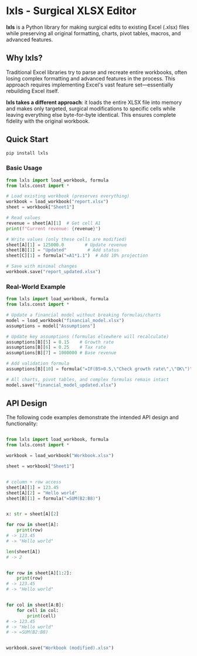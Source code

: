 
# lxls - Surgical XLSX Editor

**lxls** is a Python library for making surgical edits to existing Excel (.xlsx) files while preserving all original formatting, charts, pivot tables, macros, and advanced features.

## Why lxls?

Traditional Excel libraries try to parse and recreate entire workbooks, often losing complex formatting and advanced features in the process. This approach requires implementing Excel's vast feature set—essentially rebuilding Excel itself.

**lxls takes a different approach**: it loads the entire XLSX file into memory and makes only targeted, surgical modifications to specific cells while leaving everything else byte-for-byte identical. This ensures complete fidelity with the original workbook.

## Quick Start

```bash
pip install lxls
```

### Basic Usage

```python
from lxls import load_workbook, formula
from lxls.const import *

# Load existing workbook (preserves everything)
workbook = load_workbook("report.xlsx")
sheet = workbook["Sheet1"]

# Read values
revenue = sheet[A][1]  # Get cell A1
print(f"Current revenue: {revenue}")

# Write values (only these cells are modified)
sheet[A][1] = 125000.0        # Update revenue
sheet[B][1] = "Updated"        # Add status
sheet[C][1] = formula("=A1*1.1")  # Add 10% projection

# Save with minimal changes
workbook.save("report_updated.xlsx")
```

### Real-World Example

```python
from lxls import load_workbook, formula
from lxls.const import *

# Update a financial model without breaking formulas/charts
model = load_workbook("financial_model.xlsx")
assumptions = model["Assumptions"]

# Update key assumptions (formulas elsewhere will recalculate)
assumptions[B][5] = 0.15    # Growth rate
assumptions[B][6] = 0.25    # Tax rate
assumptions[B][7] = 1000000 # Base revenue

# Add validation formula
assumptions[B][10] = formula("=IF(B5>0.5,\"Check growth rate\",\"OK\")")

# All charts, pivot tables, and complex formulas remain intact
model.save("financial_model_updated.xlsx")
```

## API Design

The following code examples demonstrate the intended API design and functionality:

```python

from lxls import load_workbook, formula
from lxls.const import *

workbook = load_workbook("Workbook.xlsx")

sheet = workbook["Sheet1"]


# column + row access
sheet[A][1] = 123.45
sheet[A][2] = "Hello world"
sheet[B][1] = formula("=SUM(B2:B8)")


x: str = sheet[A][2]

for row in sheet[A]:
    print(row)
# -> 123.45
# -> "Hello world"

len(sheet[A])
# -> 2


for row in sheet[A][1:2]:
    print(row)
# -> 123.45
# -> "Hello world"


for col in sheet[A:B]:
    for cell in col:
        print(cell)
# -> 123.45
# -> "Hello world"
# -> =SUM(B2:B8)


workbook.save("Workbook (modified).xlsx")
```


